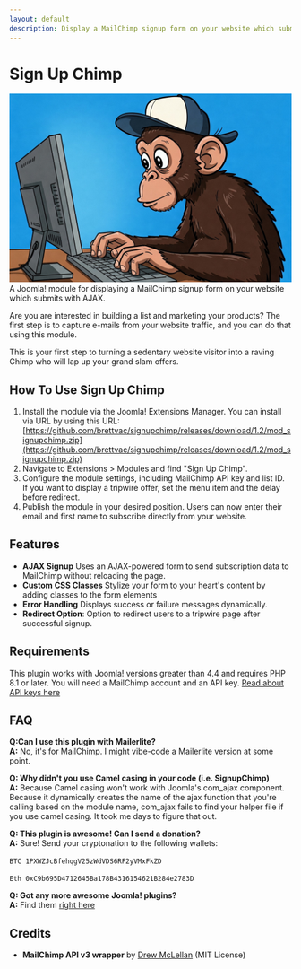 ```yaml
---
layout: default
description: Display a MailChimp signup form on your website which submits with AJAX
---
```


# Sign Up Chimp
![Sign Up Chimp Logo](Sign-Up-Chimp.jpg)
A Joomla! module for displaying a MailChimp signup form on your website which submits with AJAX.

Are you are interested in building a list and marketing your products? The first step is to capture e-mails from your website traffic, and you can do that using this module.
 
This is your first step to turning a sedentary website visitor into a raving Chimp who will lap up your grand slam offers.

## How To Use Sign Up Chimp
1. Install the module via the Joomla! Extensions Manager. You can install via URL by using this URL:  [https://github.com/brettvac/signupchimp/releases/download/1.2/mod_signupchimp.zip](https://github.com/brettvac/signupchimp/releases/download/1.2/mod_signupchimp.zip)  
2. Navigate to Extensions > Modules and find "Sign Up Chimp".
3. Configure the module settings, including MailChimp API key and list ID. If you want to display a tripwire offer, set the menu item and the delay before redirect.
4. Publish the module in your desired position. Users can now enter their email and first name to subscribe directly from your website.

## Features
- **AJAX Signup** Uses an AJAX-powered form to send subscription data to MailChimp without reloading the page. 
- **Custom CSS Classes** Stylize your form to your heart's content by adding classes to the form elements
- **Error Handling** Displays success or failure messages dynamically.
- **Redirect Option**: Option to redirect users to a tripwire page after successful signup.

## Requirements
This plugin works with Joomla! versions greater than 4.4 and requires PHP 8.1 or later.
You will need a MailChimp account and an API key. [Read about API keys here](https://mailchimp.com/help/about-api-keys/)

## FAQ
**Q:Can I use this plugin with Mailerlite?**  
**A:** No, it's for MailChimp. I might vibe-code a Mailerlite version at some point.

**Q: Why didn't you use Camel casing in your code (i.e. SignupChimp)**  
**A:** Because Camel casing won't work with Joomla's com_ajax component. Because it dynamically creates the name of the ajax function that you're calling based on the module name, com_ajax fails to find your helper file if you use camel casing. It took me days to figure that out.

**Q: This plugin is awesome! Can I send a donation?**  
**A:** Sure! Send your cryptonation to the following wallets:

`BTC 1PXWZJcBfehqgV25zWdVDS6RF2yVMxFkZD`

`Eth 0xC9b695D4712645Ba178B4316154621B284e2783D`

**Q: Got any more awesome Joomla! plugins?**  
**A:** Find them [right here](https://naftee.com)

## Credits
- **MailChimp API v3 wrapper** by [Drew McLellan](https://github.com/drewm) (MIT License)
